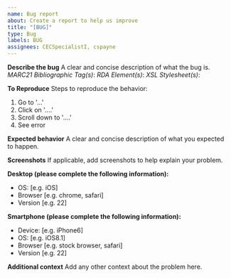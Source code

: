 ```yaml
---
name: Bug report
about: Create a report to help us improve
title: "[BUG]"
type: Bug
labels: BUG
assignees: CECSpecialistI, cspayne
---
```


**Describe the bug**
A clear and concise description of what the bug is.
_MARC21 Bibliographic Tag(s)_:
_RDA Element(s)_:
_XSL Stylesheet(s)_:

**To Reproduce**
Steps to reproduce the behavior:
1. Go to '...'
2. Click on '....'
3. Scroll down to '....'
4. See error

**Expected behavior**
A clear and concise description of what you expected to happen.

**Screenshots**
If applicable, add screenshots to help explain your problem.

**Desktop (please complete the following information):**
 - OS: [e.g. iOS]
 - Browser [e.g. chrome, safari]
 - Version [e.g. 22]

**Smartphone (please complete the following information):**
 - Device: [e.g. iPhone6]
 - OS: [e.g. iOS8.1]
 - Browser [e.g. stock browser, safari]
 - Version [e.g. 22]

**Additional context**
Add any other context about the problem here.
